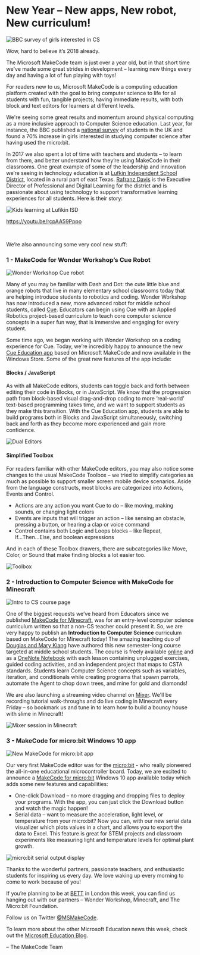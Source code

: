 # New Year – New apps, New robot, New curriculum!

![BBC survey of girls interested in CS](/static/blog/bett/bbc-survey.jpg)

Wow, hard to believe it’s 2018 already.

The Microsoft MakeCode team is just over a year old, but in that short time we've made some great strides in development – learning new things every day and having a lot of fun playing with toys! 

For readers new to us, Microsoft MakeCode is a computing education platform created with the goal to bring computer science to life for all students with fun, tangible projects; having immediate results, with both block and text editors for learners at different levels.

We're seeing some great results and momentum around physical computing as a more inclusive approach to Computer Science education. Last year, for instance, the BBC published a [national survey](http://www.bbc.co.uk/mediacentre/latestnews/2017/microbit-first-year) of students in the UK and found a 70% increase in girls interested in studying computer science after having used the micro:bit.

In 2017 we also spent a lot of time with teachers and students – to learn from them, and better understand how they’re using MakeCode in their classrooms.  One great example of some of the leadership and innovation we’re seeing in technology education is at [Lufkin Independent School District](http://www.lufkinisd.org/), located in a rural part of east Texas. [Rafranz Davis](http://rafranzdavis.com/) is the Executive Director of Professional and Digital Learning for the district and is passionate about using technology to support transformative learning experiences for all students. Here is their story:

![Kids learning at Lufikin ISD](/static/blog/bett/lufkin-isd.jpg)

https://youtu.be/rcpAA59Pppo

<br/>

We’re also announcing some very cool new stuff:

### 1 - MakeCode for Wonder Workshop’s Cue Robot

![Wonder Workshop Cue robot](/static/blog/bett/robot.jpg)

Many of you may be familiar with Dash and Dot: the cute little blue and orange robots that live in many elementary school classrooms today that are helping introduce students to robotics and coding. Wonder Workshop has now introduced a new, more advanced robot for middle school students, called [Cue](https://www.makewonder.com/cue_the_cleverbot). Educators can begin using Cue with an Applied Robotics project-based curriculum to teach core computer science concepts in a super fun way, that is immersive and engaging for every student.  

Some time ago, we began working with Wonder Workshop on a coding experience for Cue. Today, we’re incredibly happy to announce the new [Cue Education app](https://www.microsoft.com/store/apps/9N7PL3R10P4S) based on Microsoft MakeCode and now available in the Windows Store. Some of the great new features of the app include:

#### Blocks / JavaScript

As with all MakeCode editors, students can toggle back and forth between editing their code in Blocks, or in JavaScript.  We know that the progression path from block-based visual drag-and-drop coding to more ‘real-world’ text-based programming takes time, and we want to support students as they make this transition.  With the Cue Education app, students are able to build programs both in Blocks and JavaScript simultaneously, switching back and forth as they become more experienced and gain more confidence.

![Dual Editors](/static/blog/bett/dual-editors.jpg)

#### Simplified Toolbox

For readers familiar with other MakeCode editors, you may also notice some changes to the usual MakeCode Toolbox – we tried to simplify categories as much as possible to support smaller screen mobile device scenarios.  Aside from the language constructs, most blocks are categorized into Actions, Events and Control.
* Actions are any action you want Cue to do – like moving, making sounds, or changing light colors
* Events are inputs that will trigger an action – like sensing an obstacle, pressing a button, or hearing a clap or voice command
* Control contains both Logic and Loops blocks – like Repeat, If...Then...Else, and boolean expressions

And in each of these Toolbox drawers, there are subcategories like Move, Color, or Sound that make finding blocks a lot easier too.

![Toolbox](/static/blog/bett/toolbox.jpg)

### 2 - Introduction to Computer Science with MakeCode for Minecraft

![Intro to CS course page](/static/blog/bett/intro-to-cs.jpg)

One of the biggest requests we’ve heard from Educators since we published [MakeCode for Minecraft](https://minecraft.makecode.com/setup), was for an entry-level computer science curriculum written so that a non-CS teacher could present it. So, we are very happy to publish an **Introduction to Computer Science** curriculum based on MakeCode for Minecraft today! The amazing teaching duo of [Douglas and Mary Kiang](https://minecraft.makecode.com/courses/csintro/about/authors) have authored this new semester-long course targeted at middle school students. The course is freely available [online](https://minecraft.makecode.com/courses/csintro) and as a [OneNote Notebook](https://1drv.ms/o/s!AmMIW5Hxi0RtgYNcWD5CLMgG64SnyQ) with each lesson containing unplugged exercises, guided coding activities, and an independent project that maps to CSTA standards. Students learn Computer Science concepts such as variables, iteration, and conditionals while creating programs that spawn parrots, automate the Agent to chop down trees, and mine for gold and diamonds! 

We are also launching a streaming video channel on [Mixer](https://mixer.com/MakeCode). We'll be recording tutorial walk-throughs and do live coding in Minecraft every Friday – so bookmark us and tune in to learn how to build a bouncy house with slime in Minecraft!
 
![Mixer session in Minecraft](/static/blog/bett/mixer.jpg)

### 3 - MakeCode for micro:bit Windows 10 app

![New MakeCode for micro:bit app](/static/blog/bett/microbit-app.jpg)

Our very first MakeCode editor was for the [micro:bit](http://microbit.org/) - who really pioneered the all-in-one educational microcontroller board. Today, we are excited to announce a [MakeCode for micro:bit](https://www.microsoft.com/store/productId/9PJC7SV48LCX) Windows 10 app available today which adds some new features and capabilities:

* One-click Download – no more dragging and dropping files to deploy your programs.  With the app, you can just click the Download button and watch the magic happen!
* Serial data – want to measure the acceleration, light level, or temperature from your micro:bit? Now you can, with our new serial data visualizer which plots values in a chart, and allows you to export the data to Excel. This feature is great for STEM projects and classroom experiments like measuring light and temperature levels for optimal plant growth.

![micro:bit serial output display](/static/blog/bett/microbit-serial.jpg)

Thanks to the wonderful partners, passionate teachers, and enthusiastic students for inspiring us every day. We love waking up every morning to come to work because of you!

If you’re planning to be at [BETT](https://www.bettshow.com/) in London this week, you can find us hanging out with our partners – Wonder Workshop, Minecraft, and The Micro:bit Foundation.

Follow us on Twitter [@MSMakeCode](https://twitter.com/MSMakeCode).

To learn more about the other Microsoft Education news this week, check out the [Microsoft Education Blog](https://educationblog.microsoft.com/2018/01/).

– The MakeCode Team
